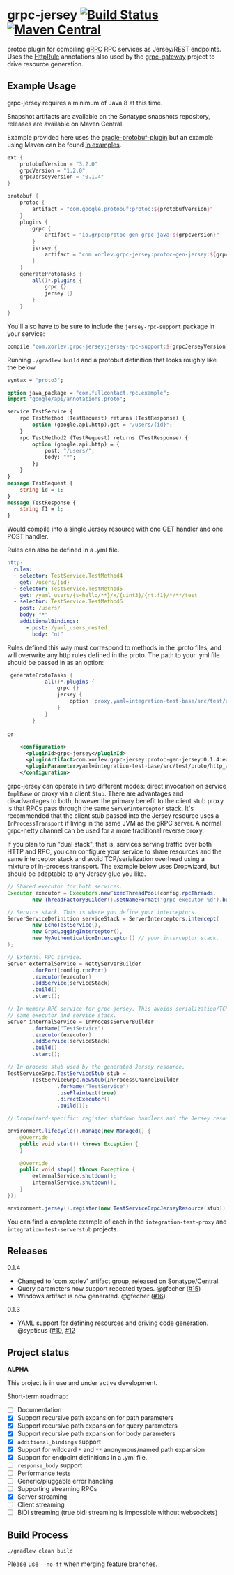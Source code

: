 # grpc-jersey [![Build Status](https://travis-ci.org/Xorlev/grpc-jersey.svg?branch=master)](https://travis-ci.org/Xorlev/grpc-jersey) [![Maven Central](https://maven-badges.herokuapp.com/maven-central/com.xorlev.grpc-jersey/protoc-gen-jersey/badge.svg)](https://maven-badges.herokuapp.com/maven-central/com.xorlev.grpc-jersey/protoc-gen-jersey)
protoc plugin for compiling [gRPC](https://www.grpc.io/) RPC services as Jersey/REST endpoints. Uses the
[HttpRule](https://cloud.google.com/service-management/reference/rpc/google.api#http) annotations also
used by the [grpc-gateway](https://github.com/grpc-ecosystem/grpc-gateway) project to drive resource generation.

## Example Usage

grpc-jersey requires a minimum of Java 8 at this time.

Snapshot artifacts are available on the Sonatype snapshots repository, releases are available on Maven Central.

Example provided here uses the [gradle-protobuf-plugin](https://github.com/google/protobuf-gradle-plugin)
but an example using Maven can be found [in examples](https://github.com/Xorlev/grpc-jersey/tree/master/examples/maven/pom.xml).

```groovy
ext {
    protobufVersion = "3.2.0"
    grpcVersion = "1.2.0"
    grpcJerseyVersion = "0.1.4"
}

protobuf {
    protoc {
        artifact = "com.google.protobuf:protoc:${protobufVersion}"
    }
    plugins {
        grpc {
            artifact = "io.grpc:protoc-gen-grpc-java:${grpcVersion}"
        }
        jersey {
            artifact = "com.xorlev.grpc-jersey:protoc-gen-jersey:${grpcJerseyVersion}"
        }
    }
    generateProtoTasks {
        all()*.plugins {
            grpc {}
            jersey {}
        }
    }
}
```

You'll also have to be sure to include the `jersey-rpc-support` package in your service:

```groovy
compile "com.xorlev.grpc-jersey:jersey-rpc-support:${grpcJerseyVersion}"
```

Running `./gradlew build` and a protobuf definition that looks roughly like the below

```proto
syntax = "proto3";

option java_package = "com.fullcontact.rpc.example";
import "google/api/annotations.proto";

service TestService {
    rpc TestMethod (TestRequest) returns (TestResponse) {
        option (google.api.http).get = "/users/{id}";
    }
    rpc TestMethod2 (TestRequest) returns (TestResponse) {
        option (google.api.http) = {
            post: "/users/",
            body: "*";
        };
    }
}
message TestRequest {
    string id = 1;
}
message TestResponse {
    string f1 = 1;
}

```

Would compile into a single Jersey resource with one GET handler and one POST handler.

Rules can also be defined in a .yml file. 

```yaml
http:
  rules:
  - selector: TestService.TestMethod4
    get: /users/{id}
  - selector: TestService.TestMethod5
    get: /yaml_users/{s=hello/**}/x/{uint3}/{nt.f1}/*/**/test
  - selector: TestService.TestMethod6
    post: /users/
    body: "*"
    additionalBindings:
      - post: /yaml_users_nested
        body: "nt"
```
Rules defined this way must correspond to methods in the .proto files,
and will overwrite any http rules defined in the proto. The path to your .yml file should be passed in as an option:
```groovy
 generateProtoTasks {
            all()*.plugins {
                grpc {}
                jersey {
                    option 'proxy,yaml=integration-test-base/src/test/proto/http_api_config.yml'
                }
            }
        }
```
or 
```xml
    <configuration>
      <pluginId>grpc-jersey</pluginId>
      <pluginArtifact>com.xorlev.grpc-jersey:protoc-gen-jersey:0.1.4:exe:${os.detected.classifier}</pluginArtifact>
      <pluginParameter>yaml=integration-test-base/src/test/proto/http_api_config.yml</pluginParameter>
    </configuration>

```

grpc-jersey can operate in two different modes: direct invocation on service `ImplBase` or proxy via a client `Stub`.
There are advantages and disadvantages to both, however the primary benefit to the client stub proxy is that RPCs pass
through the same `ServerInterceptor` stack. It's recommended that the client stub passed into the Jersey resource
uses a `InProcessTransport` if living in the same JVM as the gRPC server. A normal grpc-netty channel can be used
for a more traditional reverse proxy.

If you plan to run "dual stack", that is, services serving traffic over both HTTP and RPC, you can configure your
service to share resources and the same interceptor stack and avoid TCP/serialization overhead using a mixture
of in-process transport. The example below uses Dropwizard, but should be adaptable to any Jersey glue you like.

```java
// Shared executor for both services.
Executor executor = Executors.newFixedThreadPool(config.rpcThreads,
        new ThreadFactoryBuilder().setNameFormat("grpc-executor-%d").build());

// Service stack. This is where you define your interceptors.
ServerServiceDefinition serviceStack = ServerInterceptors.intercept(
        new EchoTestService(),
        new GrpcLoggingInterceptor(),
        new MyAuthenticationInterceptor() // your interceptor stack.
);

// External RPC service.
Server externalService = NettyServerBuilder
        .forPort(config.rpcPort)
        .executor(executor)
        .addService(serviceStack)
        .build()
        .start();

// In-memory RPC service for grpc-jersey. This avoids serialization/TCP overheads while still sharing the
// same executor and service stack.
Server internalService = InProcessServerBuilder
        .forName("TestService")
        .executor(executor)
        .addService(serviceStack)
        .build()
        .start();

// In-process stub used by the generated Jersey resource.
TestServiceGrpc.TestServiceStub stub =
        TestServiceGrpc.newStub(InProcessChannelBuilder
                .forName("TestService")
                .usePlaintext(true)
                .directExecutor()
                .build());

// Dropwizard-specific: register shutdown handlers and the Jersey resource.

environment.lifecycle().manage(new Managed() {
    @Override
    public void start() throws Exception {
    }

    @Override
    public void stop() throws Exception {
        externalService.shutdown();
        internalService.shutdown();
    }
});

environment.jersey().register(new TestServiceGrpcJerseyResource(stub));
```

You can find a complete example of each in the `integration-test-proxy` and `integration-test-serverstub` projects.

## Releases

0.1.4
 - Changed to 'com.xorlev' artifact group, released on Sonatype/Central.
 - Query parameters now support repeated types. @gfecher ([#15](https://github.com/Xorlev/grpc-jersey/pull/15))
 - Windows artifact is now generated. @gfecher ([#16](https://github.com/Xorlev/grpc-jersey/pull/16))

0.1.3
 - YAML support for defining resources and driving code generation. @sypticus
 ([#10](https://github.com/Xorlev/grpc-jersey/pull/10), [#12](https://github.com/Xorlev/grpc-jersey/pull/12)

## Project status

**ALPHA**

This project is in use and under active development.

Short-term roadmap:

- [ ] Documentation
- [x] Support recursive path expansion for path parameters
- [x] Support recursive path expansion for query parameters
- [x] Support recursive path expansion for body parameters
- [x] `additional_bindings` support
- [x] Support for wildcard `*` and `**` anonymous/named path expansion
- [x] Support for endpoint definitions in a .yml file.
- [ ] `response_body` support
- [ ] Performance tests
- [ ] Generic/pluggable error handling
- [ ] Supporting streaming RPCs
 - [X] Server streaming
 - [ ] Client streaming
 - [ ] BiDi streaming (true bidi streaming is impossible without websockets)

## Build Process

    ./gradlew clean build

Please use `--no-ff` when merging feature branches.
